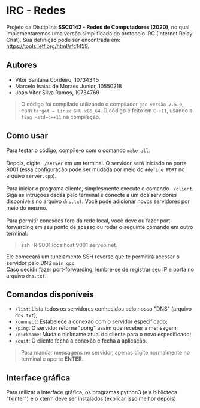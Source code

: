 # IRC - Redes

Projeto da Disciplina **SSC0142 - Redes de Computadores (2020)**, no qual implementaremos uma versão simplificada do protocolo IRC (Internet Relay Chat). Sua definição pode ser encontrada em: <https://tools.ietf.org/html/rfc1459.>

## Autores

-   Vitor Santana Cordeiro, 10734345
-   Marcelo Isaias de Moraes Junior, 10550218
-   Joao Vitor Silva Ramos, 10734769

> O código foi compilado utilizando o compilador `gcc versão 7.5.0`, com `target = Linux GNU x86_64`. O código é feito em `C++11`, usando a `flag -std=c++11` na compilação.

## Como usar

Para testar o código, compile-o com o comando `make all`.<br/><br/>
Depois, digite `./server` em um terminal. O servidor será iniciado na porta 9001 (essa configuração pode ser mudada por meio do `#define PORT` no arquivo `server.cpp`).<br/><br/>
Para iniciar o programa cliente, simplesmente execute o comando `./client`. Siga as intruções dadas pelo terminal e conecte a um dos servidores disponíveis no arquivo `dns.txt`. Você pode adicionar novos servidores por meio do mesmo.<br/><br/>
Para permitir conexões fora da rede local, você deve ou fazer port-forwarding em seu ponto de acesso ou rodar o seguinte comando em outro terminal:
> ssh -R 9001:localhost:9001 serveo.net.
<!-- -->
Ele comecará um tunelamento SSH reverso que te permitirá acessar o servidor pelo DNS `main.ggc`.<br/>
Caso decidir fazer port-forwarding, lembre-se de registrar seu IP e porta no arquivo `dns.txt`.

## Comandos disponíveis

-   `/list`: Lista todos os servidores conhecidos pelo nosso "DNS" (arquivo `dns.txt`);
-   `/connect`: Estabelece a conexão com o servidor especificado;
-   `/ping`: O servidor retorna "pong" assim que receber a mensagem;
-   `/nickname`: Muda o nickname atual do cliente para o novo especificado;
-   `/quit`: O cliente fecha a conexão e fecha a aplicação.

> Para mandar mensagens no servidor, apenas digite normalmente no terminal e aperte **ENTER**.

## Interface gráfica

Para utilizar a interface gráfica, os programas python3 (e a biblioteca "tkinter") e o xterm deve ser instalados (explicar isso melhor depois)
